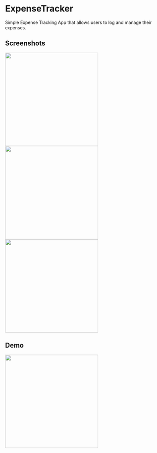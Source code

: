 # ExpenseTracker

Simple Expense Tracking App that allows users to log and manage their expenses.

## Screenshots

<img src="https://github.com/user-attachments/assets/10d7c38b-ea3b-4fe1-8f99-6a1bed547b7a" width="300" />
<img src="https://github.com/user-attachments/assets/273b3ae4-4114-464b-8544-8078e93bd04b" width="300" />
<img src="https://github.com/user-attachments/assets/f2546aad-67cb-44c1-9ff5-6e734ef1b870" width="300" />

## Demo

<img src="https://github.com/user-attachments/assets/6c91528a-68b0-4572-9d42-fafb46c3fb96" width="300" />
